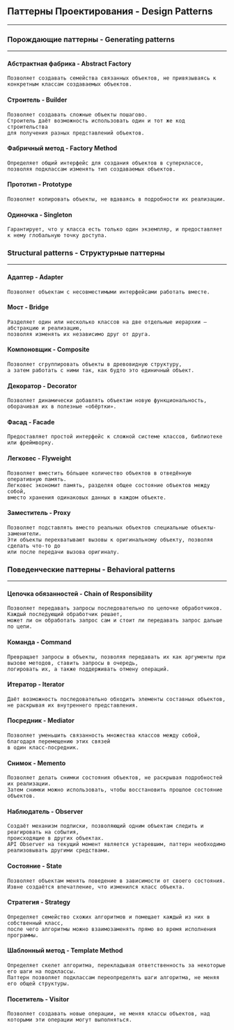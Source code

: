 ## Паттерны Проектирования - Design Patterns
<hr>

### Порождающие паттерны - Generating patterns
<hr>

#### Абстрактная фабрика - Abstract Factory
    Позволяет создавать семейства связанных объектов, не привязываясь к конкретным классам создаваемых объектов.

#### Строитель - Builder
    Позволяет создавать сложные объекты пошагово. 
    Строитель даёт возможность использовать один и тот же код строительства 
    для получения разных представлений объектов.

#### Фабричный метод - Factory Method
    Определяет общий интерфейс для создания объектов в суперклассе, 
    позволяя подклассам изменять тип создаваемых объектов.

#### Прототип - Prototype
    Позволяет копировать объекты, не вдаваясь в подробности их реализации.

#### Одиночка - Singleton
    Гарантирует, что у класса есть только один экземпляр, и предоставляет к нему глобальную точку доступа.


### Structural patterns - Структурные паттерны
<hr>

#### Адаптер - Adapter
    Позволяет объектам с несовместимыми интерфейсами работать вместе.

#### Мост - Bridge
    Разделяет один или несколько классов на две отдельные иерархии — абстракцию и реализацию, 
    позволяя изменять их независимо друг от друга.

#### Компоновщик - Composite
    Позволяет сгруппировать объекты в древовидную структуру, 
    а затем работать с ними так, как будто это единичный объект.

#### Декоратор - Decorator
    Позволяет динамически добавлять объектам новую функциональность, оборачивая их в полезные «обёртки».


#### Фасад - Facade
    Предоставляет простой интерфейс к сложной системе классов, библиотеке или фреймворку.

#### Легковес - Flyweight
    Позволяет вместить бóльшее количество объектов в отведённую оперативную память. 
    Легковес экономит память, разделяя общее состояние объектов между собой, 
    вместо хранения одинаковых данных в каждом объекте.


#### Заместитель - Proxy
    Позволяет подставлять вместо реальных объектов специальные объекты-заменители. 
    Эти объекты перехватывают вызовы к оригинальному объекту, позволяя сделать что-то до 
    или после передачи вызова оригиналу.

### Поведенческие паттерны - Behavioral patterns
<hr>

#### Цепочка обязанностей - Chain of Responsibility
    Позволяет передавать запросы последовательно по цепочке обработчиков. Каждый последующий обработчик решает, 
    может ли он обработать запрос сам и стоит ли передавать запрос дальше по цепи.

#### Команда - Command
    Превращает запросы в объекты, позволяя передавать их как аргументы при вызове методов, ставить запросы в очередь, 
    логировать их, а также поддерживать отмену операций.

#### Итератор - Iterator
    Даёт возможность последовательно обходить элементы составных объектов, не раскрывая их внутреннего представления.

#### Посредник - Mediator
    Позволяет уменьшить связанность множества классов между собой, благодаря перемещению этих связей 
    в один класс-посредник.

#### Снимок - Memento
    Позволяет делать снимки состояния объектов, не раскрывая подробностей их реализации. 
    Затем снимки можно использовать, чтобы восстановить прошлое состояние объектов.

#### Наблюдатель - Observer
    Создаёт механизм подписки, позволяющий одним объектам следить и реагировать на события, 
    происходящие в других объектах.
    API Observer на текущий момент является устаревшим, паттерн необходимо реализовывать другими средствами.

#### Состояние - State
    Позволяет объектам менять поведение в зависимости от своего состояния. 
    Извне создаётся впечатление, что изменился класс объекта.

#### Стратегия - Strategy
    Определяет семейство схожих алгоритмов и помещает каждый из них в собственный класс, 
    после чего алгоритмы можно взаимозаменять прямо во время исполнения программы.

#### Шаблонный метод - Template Method
    Определяет скелет алгоритма, перекладывая ответственность за некоторые его шаги на подклассы. 
    Паттерн позволяет подклассам переопределять шаги алгоритма, не меняя его общей структуры.

#### Посетитель - Visitor
    Позволяет создавать новые операции, не меняя классы объектов, над которыми эти операции могут выполняться.